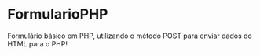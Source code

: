 # FormularioPHP
Formulário básico em PHP, utilizando o método POST para enviar dados do HTML para o PHP!
